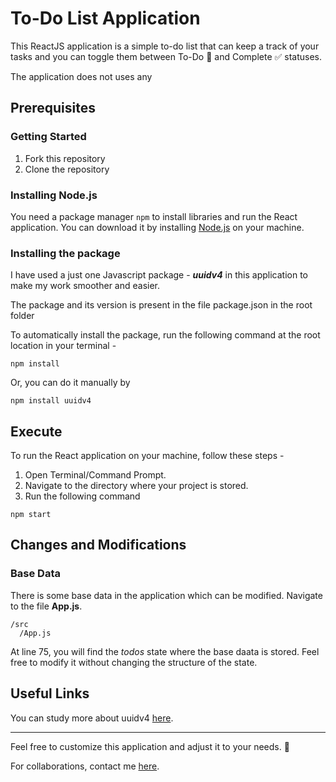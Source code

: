 # To-Do List Application

This ReactJS application is a simple to-do list that can keep a track of your tasks and you can toggle them between To-Do 🔲 and Complete ✅ statuses.

The application does not uses any

## Prerequisites

### Getting Started

1. Fork this repository
2. Clone the repository

### Installing Node.js

You need a package manager `npm` to install libraries and run the React application. You can download it by installing [Node.js][nodejs] on your machine.

### Installing the package

I have used a just one Javascript package - _**uuidv4**_ in this application to make my work smoother and easier.

The package and its version is present in the file package.json in the root folder

To automatically install the package, run the following command at the root location in your terminal -

```terminal
npm install
```

Or, you can do it manually by

```
npm install uuidv4
```

## Execute

To run the React application on your machine, follow these steps -

1. Open Terminal/Command Prompt.
2. Navigate to the directory where your project is stored.
3. Run the following command

```terminal
npm start
```

## Changes and Modifications

### Base Data

There is some base data in the application which can be modified. Navigate to the file **App.js**.

```
/src
  /App.js
```

At line 75, you will find the _todos_ state where the base daata is stored. Feel free to modify it without changing the structure of the state.

## Useful Links

You can study more about uuidv4 [here][uuidv4].

---

Feel free to customize this application and adjust it to your needs. 🙌

For collaborations, contact me [here][email].

[nodejs]: https://nodejs.org/en/
[uuidv4]: https://www.npmjs.com/package/uuidv4
[email]: mailto:karan.010896@gmail.com

